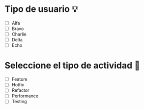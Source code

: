 # Tipo de usuario :bulb:
- [ ] Alfa
- [ ] Bravo 
- [ ] Charlie
- [ ] Delta
- [ ] Echo

# Seleccione el tipo de actividad 📢
- [ ] Feature
- [ ] Hotfix
- [ ] Refactor
- [ ] Performance
- [ ] Testing
